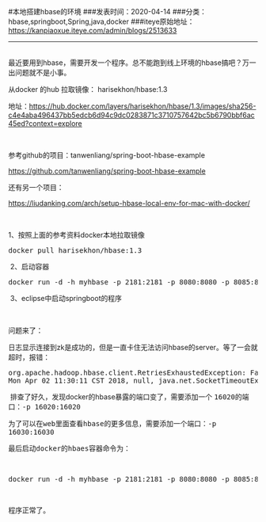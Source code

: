#本地搭建hbase的环境
###发表时间：2020-04-14
###分类：hbase,springboot,Spring,java,docker
###iteye原始地址：<a href="https://kanpiaoxue.iteye.com/admin/blogs/2513633" target="_blank">https://kanpiaoxue.iteye.com/admin/blogs/2513633</a>

---

<div class="iteye-blog-content-contain" style="font-size: 14px;"> 
 <p><br>最近要用到hbase，需要开发一个程序。总不能跑到线上环境的hbase搞吧？万一出问题就不是小事。</p> 
 <p>从docker 的hub 拉取镜像： harisekhon/hbase:1.3</p> 
 <p>地址：<a href="https://hub.docker.com/layers/harisekhon/hbase/1.3/images/sha256-c4e4aba496437bb5edcb6d94c9dc0283871c3710757642bc5b6790bbf6ac45ed?context=explore">https://hub.docker.com/layers/harisekhon/hbase/1.3/images/sha256-c4e4aba496437bb5edcb6d94c9dc0283871c3710757642bc5b6790bbf6ac45ed?context=explore</a></p> 
 <p>&nbsp;</p> 
 <p>参考github的项目：tanwenliang/spring-boot-hbase-example</p> 
 <p><a href="https://github.com/tanwenliang/spring-boot-hbase-example">https://github.com/tanwenliang/spring-boot-hbase-example</a></p> 
 <p>还有另一个项目：</p> 
 <p><a href="https://liudanking.com/arch/setup-hbase-local-env-for-mac-with-docker/">https://liudanking.com/arch/setup-hbase-local-env-for-mac-with-docker/</a></p> 
 <p>&nbsp;</p> 
 <p>1、按照上面的参考资料docker本地拉取镜像</p> 
 <pre name="code" class="java">docker pull harisekhon/hbase:1.3</pre> 
 <p>&nbsp;2、启动容器</p> 
 <pre name="code" class="java">docker run -d -h myhbase -p 2181:2181 -p 8080:8080 -p 8085:8085 -p 9090:9090 -p 9095:9095 -p 16000:16000 -p 16010:16010 -p 16201:16201 -p 16301:16301 --name hbase1.3 harisekhon/hbase:1.3</pre> 
 <p>&nbsp;3、eclipse中启动springboot的程序</p> 
 <p>&nbsp;</p> 
 <p>问题来了：</p> 
 <p>日志显示连接到zk是成功的，但是一直卡住无法访问hbase的server。等了一会就超时，报错：</p> 
 <pre name="code" class="java">org.apache.hadoop.hbase.client.RetriesExhaustedException: Failed after attempts=36, exceptions:
Mon Apr 02 11:30:11 CST 2018, null, java.net.SocketTimeoutException: callTimeout=60000, callDuration=76915: Connection refused:</pre> 
 <p>&nbsp;排查了好久，发现docker的hbase暴露的端口变了，需要添加一个&nbsp;<span style="background-color: #fafafa; font-family: monospace;">16020的端口：</span><span style="font-family: monospace;">-p 16020:16020</span></p> 
 <p><span style="font-family: monospace;">为了可以在web里面查看hbase的更多信息，需要添加一个端口：-p 16030:16030</span></p> 
 <p><span style="font-family: monospace;">最后启动docker的hbaes容器命令为：</span></p> 
 <p>&nbsp;</p> 
 <pre name="code" class="java">docker run -d -h myhbase -p 2181:2181 -p 8080:8080 -p 8085:8085 -p 9090:9090 -p 9095:9095 -p 16000:16000 -p 16010:16010 -p 16020:16020 -p 16201:16201 -p 16301:16301 -p 16030:16030 --name hbase1.3 harisekhon/hbase:1.3</pre> 
 <p><span style="font-family: monospace;">&nbsp;</span></p> 
 <p>程序正常了。</p> 
 <p>&nbsp;</p> 
</div>